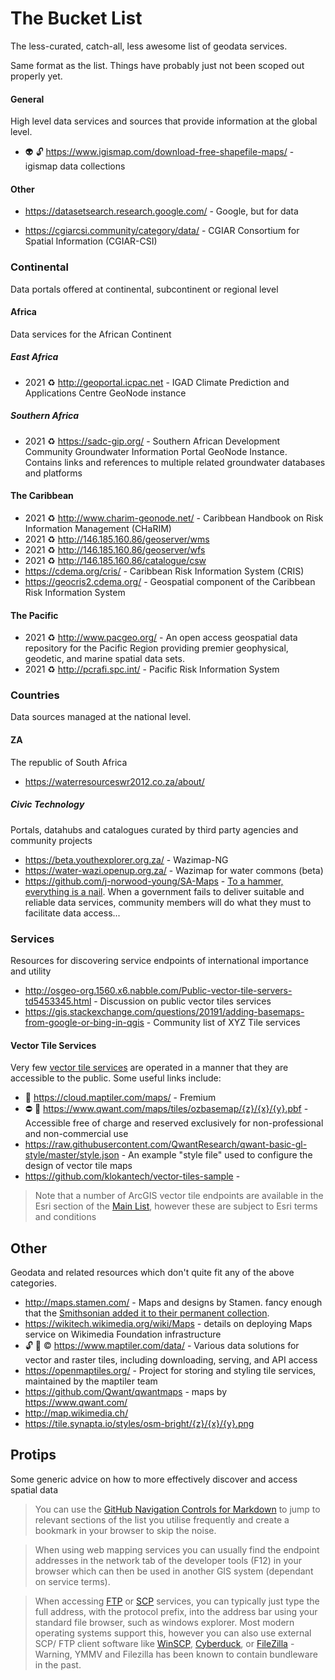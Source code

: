 # The Bucket List

The less-curated, catch-all, less awesome list of geodata services.

Same format as the list. Things have probably just not been scoped out properly yet.

#### General

High level data services and sources that provide information at the global level.

- :alien: :unlock: https://www.igismap.com/download-free-shapefile-maps/ - igismap data collections

#### Other

- https://datasetsearch.research.google.com/ - Google, but for data

- https://cgiarcsi.community/category/data/ - CGIAR Consortium for Spatial Information (CGIAR-CSI)

### Continental

Data portals offered at continental, subcontinent or regional level

#### Africa

Data services for the African Continent

##### East Africa

- 2021 :recycle: http://geoportal.icpac.net - IGAD Climate Prediction and Applications Centre GeoNode instance

##### Southern Africa

- 2021 :recycle: https://sadc-gip.org/ - Southern African Development Community Groundwater Information Portal GeoNode Instance. Contains links and references to multiple related groundwater databases and platforms

#### The Caribbean

- 2021 :recycle: http://www.charim-geonode.net/ - Caribbean Handbook on Risk Information Management (CHaRIM)
- 2021 :recycle: http://146.185.160.86/geoserver/wms
- 2021 :recycle: http://146.185.160.86/geoserver/wfs
- 2021 :recycle: http://146.185.160.86/catalogue/csw
- https://cdema.org/cris/ - Caribbean Risk Information System (CRIS)
- https://geocris2.cdema.org/ - Geospatial component of the Caribbean Risk Information System

#### The Pacific

- 2021 :recycle: http://www.pacgeo.org/ - An open access geospatial data repository for the Pacific Region providing premier geophysical, geodetic, and marine spatial data sets.
- 2021 :recycle: http://pcrafi.spc.int/ - Pacific Risk Information System


### Countries

Data sources managed at the national level.

#### ZA

The republic of South Africa

- https://waterresourceswr2012.co.za/about/

##### Civic Technology

Portals, datahubs and catalogues curated by third party agencies and community projects

- https://beta.youthexplorer.org.za/ - Wazimap-NG
- https://water-wazi.openup.org.za/ - Wazimap for water commons (beta)
- https://github.com/j-norwood-young/SA-Maps - [To a hammer, everything is a nail](https://en.wikipedia.org/wiki/Law_of_the_instrument). When a government fails to deliver suitable and reliable data services, community members will do what they must to facilitate data access...

### Services

Resources for discovering service endpoints of international importance and utility

- http://osgeo-org.1560.x6.nabble.com/Public-vector-tile-servers-td5453345.html - Discussion on public vector tiles services
- https://gis.stackexchange.com/questions/20191/adding-basemaps-from-google-or-bing-in-qgis - Community list of XYZ Tile services

#### Vector Tile Services

Very few [vector tile services](https://en.wikipedia.org/wiki/Vector_tiles) are operated in a manner that they are accessible to the public. Some useful links include:

- :money_with_wings: https://cloud.maptiler.com/maps/ - Fremium
- :no_entry: :icecream: https://www.qwant.com/maps/tiles/ozbasemap/{z}/{x}/{y}.pbf - Accessible free of charge and reserved exclusively for non-professional and non-commercial use
- https://raw.githubusercontent.com/QwantResearch/qwant-basic-gl-style/master/style.json - An example "style file" used to configure the design of vector tile maps
- https://github.com/klokantech/vector-tiles-sample -

> Note that a number of ArcGIS vector tile endpoints are available in the Esri section of the [Main List](readme.md#esri), however these are subject to Esri terms and conditions

## Other

Geodata and related resources which don't quite fit any of the above categories.

- http://maps.stamen.com/ - Maps and designs by Stamen. fancy enough that the [Smithsonian added it to their permanent collection](https://www.si.edu/newsdesk/releases/watercolor-maptiles-website-enters-permanent-collection-cooper-hewitt).
- https://wikitech.wikimedia.org/wiki/Maps - details on deploying Maps service on Wikimedia Foundation infrastructure
- :unlock: :money_with_wings: :copyright: https://www.maptiler.com/data/ - Various data solutions for vector and raster tiles, including downloading, serving, and API access
- https://openmaptiles.org/ - Project for storing and styling tile services, maintained by the maptiler team
- https://github.com/Qwant/qwantmaps - maps by https://www.qwant.com/
- http://map.wikimedia.ch/
- https://tile.synapta.io/styles/osm-bright/{z}/{x}/{y}.png

## Protips

Some generic advice on how to more effectively discover and access spatial data

> You can use the [GitHub Navigation Controls for Markdown](https://github.com/isaacs/github/issues/215#issuecomment-807688648) to jump to relevant sections of the list you utilise frequently and create a bookmark in your browser to skip the noise.

> When using web mapping services you can usually find the endpoint addresses in the network tab of the developer tools (F12) in your browser which can then be used in another GIS system (dependant on service terms).

> When accessing [FTP](https://en.wikipedia.org/wiki/File_Transfer_Protocol) or [SCP](https://en.wikipedia.org/wiki/Secure_Copy_Protocol) services, you can typically just type the full address, with the protocol prefix, into the address bar using your standard file browser, such as windows explorer. Most modern operating systems support this, however you can also use external SCP/ FTP client software like [WinSCP](https://winscp.net), [Cyberduck](https://cyberduck.io/), or [FileZilla](https://portableapps.com/apps/internet/filezilla_portable) - Warning, YMMV and Filezilla has been known to contain bundleware in the past.
